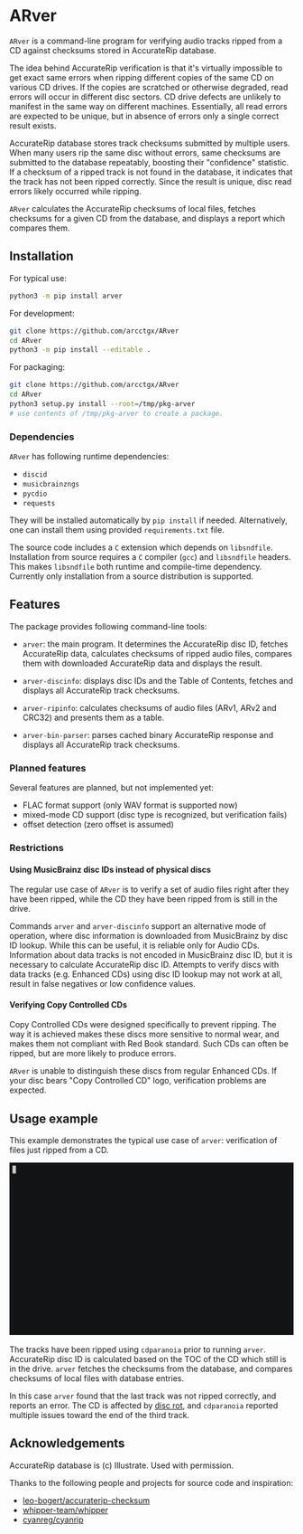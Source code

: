 # ARver

`ARver` is a command-line program for verifying audio tracks ripped from a CD
against checksums stored in AccurateRip database.

The idea behind AccurateRip verification is that it's virtually impossible to
get exact same errors when ripping different copies of the same CD on various
CD drives. If the copies are scratched or otherwise degraded, read errors will
occur in different disc sectors. CD drive defects are unlikely to manifest in
the same way on different machines. Essentially, all read errors are expected
to be unique, but in absence of errors only a single correct result exists.

AccurateRip database stores track checksums submitted by multiple users. When
many users rip the same disc without errors, same checksums are submitted to
the database repeatably, boosting their "confidence" statistic. If a checksum
of a ripped track is not found in the database, it indicates that the track has
not been ripped correctly. Since the result is unique, disc read errors likely
occurred while ripping.

`ARver` calculates the AccurateRip checksums of local files, fetches checksums
for a given CD from the database, and displays a report which compares them.

## Installation

For typical use:

```sh
python3 -m pip install arver
```

For development:

```sh
git clone https://github.com/arcctgx/ARver
cd ARver
python3 -m pip install --editable .
```

For packaging:

```sh
git clone https://github.com/arcctgx/ARver
cd ARver
python3 setup.py install --root=/tmp/pkg-arver
# use contents of /tmp/pkg-arver to create a package.
```

### Dependencies

`ARver` has following runtime dependencies:

* `discid`
* `musicbrainzngs`
* `pycdio`
* `requests`

They will be installed automatically by `pip install` if needed. Alternatively,
one can install them using provided `requirements.txt` file.

The source code includes a `C` extension which depends on `libsndfile`.
Installation from source requires a `C` compiler (`gcc`) and `libsndfile`
headers. This makes `libsndfile` both runtime and compile-time dependency.
Currently only installation from a source distribution is supported.

## Features

The package provides following command-line tools:

* `arver`: the main program. It determines the AccurateRip disc ID, fetches
AccurateRip data, calculates checksums of ripped audio files, compares them
with downloaded AccurateRip data and displays the result.

* `arver-discinfo`: displays disc IDs and the Table of Contents, fetches and
displays all AccurateRip track checksums.

* `arver-ripinfo`: calculates checksums of audio files (ARv1, ARv2 and CRC32)
and presents them as a table.

* `arver-bin-parser`: parses cached binary AccurateRip response and displays
all AccurateRip track checksums.

### Planned features

Several features are planned, but not implemented yet:

* FLAC format support (only WAV format is supported now)
* mixed-mode CD support (disc type is recognized, but verification fails)
* offset detection (zero offset is assumed)

### Restrictions

#### Using MusicBrainz disc IDs instead of physical discs

The regular use case of `ARver` is to verify a set of audio files right after
they have been ripped, while the CD they have been ripped from is still in the
drive.

Commands `arver` and `arver-discinfo` support an alternative mode of operation,
where disc information is downloaded from MusicBrainz by disc ID lookup. While
this can be useful, it is reliable only for Audio CDs. Information about data
tracks is not encoded in MusicBrainz disc ID, but it is necessary to calculate
AccurateRip disc ID. Attempts to verify discs with data tracks (e.g. Enhanced
CDs) using disc ID lookup may not work at all, result in false negatives or low
confidence values.

#### Verifying Copy Controlled CDs

Copy Controlled CDs were designed specifically to prevent ripping. The way it
is achieved makes these discs more sensitive to normal wear, and makes them
not compliant with Red Book standard. Such CDs can often be ripped, but are
more likely to produce errors.

`ARver` is unable to distinguish these discs from regular Enhanced CDs. If
your disc bears "Copy Controlled CD" logo, verification problems are expected.

## Usage example

This example demonstrates the typical use case of `arver`: verification of
files just ripped from a CD.

![ARver usage example](doc/arver_usage.gif)

The tracks have been ripped using `cdparanoia` prior to running `arver`.
AccurateRip disc ID is calculated based on the TOC of the CD which still is
in the drive. `arver` fetches the checksums from the database, and compares
checksums of local files with database entries.

In this case `arver` found that the last track was not ripped correctly, and
reports an error. The CD is affected by [disc rot], and `cdparanoia` reported
multiple issues toward the end of the third track.

## Acknowledgements

AccurateRip database is (c) Illustrate. Used with permission.

Thanks to the following people and projects for source code and inspiration:

* [leo-bogert/accuraterip-checksum]
* [whipper-team/whipper]
* [cyanreg/cyanrip]

[disc rot]: https://en.wikipedia.org/wiki/Disc_rot
[leo-bogert/accuraterip-checksum]: https://github.com/leo-bogert/accuraterip-checksum
[whipper-team/whipper]: https://github.com/whipper-team/whipper
[cyanreg/cyanrip]: https://github.com/cyanreg/cyanrip
